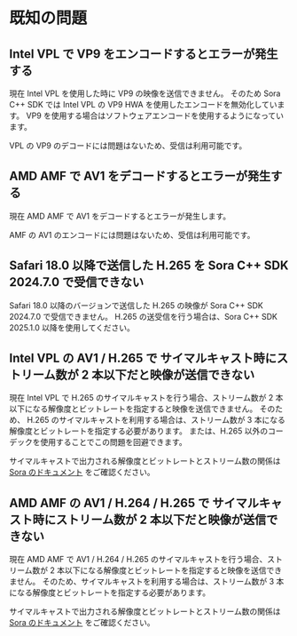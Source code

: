 # 既知の問題

## Intel VPL で VP9 をエンコードするとエラーが発生する

現在 Intel VPL を使用した時に VP9 の映像を送信できません。
そのため Sora C++ SDK では Intel VPL の VP9 HWA を使用したエンコードを無効化しています。
VP9 を使用する場合はソフトウェアエンコードを使用するようになっています。

VPL の VP9 のデコードには問題はないため、受信は利用可能です。

## AMD AMF で AV1 をデコードするとエラーが発生する

現在 AMD AMF で AV1 をデコードするとエラーが発生します。

AMF の AV1 のエンコードには問題はないため、受信は利用可能です。

## Safari 18.0 以降で送信した H.265 を Sora C++ SDK 2024.7.0 で受信できない

Safari 18.0 以降のバージョンで送信した H.265 の映像が Sora C++ SDK 2024.7.0 で受信できません。
H.265 の送受信を行う場合は、Sora C++ SDK 2025.1.0 以降を使用してください。

## Intel VPL の AV1 / H.265 で サイマルキャスト時にストリーム数が 2 本以下だと映像が送信できない

現在 Intel VPL で H.265 のサイマルキャストを行う場合、ストリーム数が 2 本以下になる解像度とビットレートを指定すると映像を送信できません。
そのため、 H.265 のサイマルキャストを利用する場合は、ストリーム数が 3 本になる解像度とビットレートを指定する必要があります。
または、H.265 以外のコーデックを使用することでこの問題を回避できます。

サイマルキャストで出力される解像度とビットレートとストリーム数の関係は [Sora のドキュメント](https://sora-doc.shiguredo.jp/SIMULCAST#58429b) をご確認ください。

## AMD AMF の AV1 / H.264 / H.265 で サイマルキャスト時にストリーム数が 2 本以下だと映像が送信できない

現在 AMD AMF で AV1 / H.264 / H.265 のサイマルキャストを行う場合、ストリーム数が 2 本以下になる解像度とビットレートを指定すると映像を送信できません。
そのため、サイマルキャストを利用する場合は、ストリーム数が 3 本になる解像度とビットレートを指定する必要があります。

サイマルキャストで出力される解像度とビットレートとストリーム数の関係は [Sora のドキュメント](https://sora-doc.shiguredo.jp/SIMULCAST#58429b) をご確認ください。
